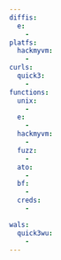 ```yaml
---
diffis:
  e:
    -
platfs:
  hackmyvm:
    -
curls:
  quick3:
    -
functions:
  unix:
    -
  e:
    -
  hackmyvm:
    -
  fuzz:
    -
  ato:
    -
  bf:
    -
  creds:
    -

wals:
  quick3wu:
    -
---
```

